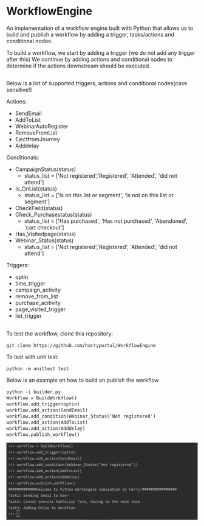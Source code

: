 # WorkflowEngine
An implementation of a workflow engine built with Python that allows us to build and publish a workflow by adding 
a trigger, tasks/actions and conditional nodes.

To build a workflow, we start by adding a trigger (we do not add any trigger after this)
We continue by adding actions and conditional nodes to determine if the actions downstream should be executed.
##

Below is a list of supported triggers, actions and conditional nodes(case sensitive!)

Actions:

- SendEmail
- AddToList
- WebinarAutoRegister
- RemoveFromList
- EjectfromJourney
- Adddelay

Conditionals:
- CampaignStatus(status)  
     - status_list = ['Not registered','Registered', 'Attended', 'did not attend']
- Is_OnList(status)
     - status_list = ['Is on this list or segment', 'Is not on this list or segment']
- CheckField(status)
- Check_Purchasestatus(status)
     - status_list = ['Has purchased', 'Has not purchased', 'Abandoned', 'cart checkout']
- Has_Visitedpage(status)
- Webinar_Status(status)
     - status_list = ['Not registered','Registered', 'Attended', 'did not attend']

Triggers:
-  optin
- time_trigger
- campaign_activity
- remove_from_list
- purchase_acitivity
- page_visited_trigger
- list_trigger


##
To test the workflow, clone this repository:
```
git clone https://github.com/harryportal/WorkflowEngine
```

To test with unit test:
```
python -m unittest test
```

Below is an example on how to build an publish the workflow
``` 
python -i builder.py 
Workflow = BuildWorkflow()
workflow.add_trigger(optin)
workflow.add_action(SendEmail)
workflow.add_condition(Webinar_Status('Not registered')
workflow.add_action(AddToList)
workflow.add_action(Adddelay)
workflow.publish_workflow()
```

![Workflow Build](https://raw.githubusercontent.com/harryportal/WorkflowEngine/main/workflow.PNG)
